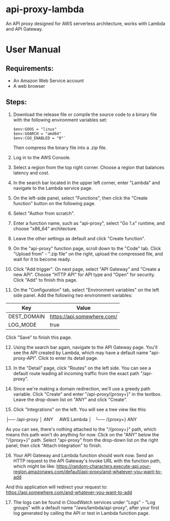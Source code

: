 # api-proxy-lambda

An API proxy designed for AWS serverless architecture, works with Lambda and API Gateway.

# User Manual

## Requirements:

-   An Amazon Web Service account
-   A web browser

## Steps:

1.  Download the release file or compile the source code to a binary file with the following environment variables set:

	```
	$env:GOOS = "linux" 
	$env:GOARCH = "amd64" 
	$env:CGO_ENABLED = "0"`
	```

	Then compress the binary file into a .zip file.

2.  Log in to the AWS Console.
    
3.  Select a region from the top right corner. Choose a region that balances latency and cost.
    
4.  In the search bar located in the upper left corner, enter "Lambda" and navigate to the Lambda service page.
    
5.  On the left-side panel, select "Functions", then click the "Create function" button on the following page.
    
6.  Select "Author from scratch".
    
7.  Enter a function name, such as "api-proxy", select "Go 1.x" runtime, and choose "x86_64" architecture.
    
8.  Leave the other settings as default and click "Create function".
    
9.  On the "api-proxy" function page, scroll down to the "Code" tab. Click "Upload from" - ".zip file" on the right, upload the compressed file, and wait for it to become ready.
    
10.  Click "Add trigger". On next page, select "API Gateway" and "Create a new API". Choose "HTTP API" for API type and "Open" for security. Click "Add" to finish this page.
    
11.  On the "Configuration" tab, select "Environment variables" on the left side panel. Add the following two environment variables:

|Key | Value|
|------------ | ------------|
|DEST_DOMAIN|https://api.somewhere.com/|
|LOG_MODE|true|

Click "Save" to finish this page.

12.  Using the search bar again, navigate to the API Gateway page. You'll see the API created by Lambda, which may have a default name "api-proxy-API". Click to enter its detail page.
    
13.  In the "Detail" page, click "Routes" on the left side. You can see a default route leading all incoming traffic from the exact path "/api-proxy".
    
14.  Since we're making a domain redirection, we'll use a greedy path variable. Click "Create" and enter "/api-proxy/{proxy+}" in the textbox. Leave the drop-down list on "ANY" and click "Create".
    
15.  Click "Integrations" on the left. You will see a tree view like this: 

├── /api-proxy
│    ANY        AWS Lambda
│   └── /{proxy+}
        ANY

As you can see, there's nothing attached to the "/{proxy+}" path, which means this path won't do anything for now. 
Click on the "ANY" below the "/{proxy+}" path. Select "api-proxy" from the drop-down list on the right panel, then click "Attach integration" to finish.
    
16. Your API Gateway and Lambda function should work now. Send an HTTP request to the API Gateway's Invoke URL with the function path, which might be like:
https://random-characters.execute-api.your-region.amazonaws.com/default/api-proxy/and-whatever-you-want-to-add

And this application will redirect your request to:
https://api.somewhere.com/and-whatever-you-want-to-add
    
17.  The logs can be found in CloudWatch services under "Logs" - "Log groups" with a default name "/aws/lambda/api-proxy", after your first log generated by calling the API or test in Lambda function page.
